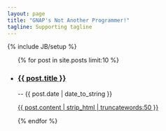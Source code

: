 ```yaml
---
layout: page
title: "GNAP's Not Another Programmer!"
tagline: Supporting tagline
---
```

{% include JB/setup %}

<ul class="posts">
  {% for post in site.posts limit:10 %}
    <li><h3><a class="tit" href="{{ BASE_PATH }}{{ post.url }}" target="_blank">{{ post.title }}</a></h3> -- <span class="post-sub">{{ post.date | date_to_string }}</span>
        <p class="abstract"><a href="{{ BASE_PATH }}{{ post.url }}"  target="_blank" title="Read more...">{{ post.content | strip_html | truncatewords:50 }}</a></p>
    </li>
  {% endfor %}
</ul>

